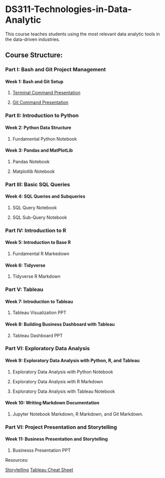 # DS311-Technologies-in-Data-Analytic
This course teaches students using the most relevant data analytic tools in the data-driven industries. 


## Course Structure:

### Part I: Bash and Git Project Management

#### Week 1: Bash and Git Setup

1. [Terminal Command Presentation](https://docs.google.com/presentation/d/1PkbbVU6dErFHpJetqCep0aXWbUHzg9t1/edit?usp=sharing&ouid=102813602615816934510&rtpof=true&sd=true)

2. [Git Command Presentation](https://docs.google.com/presentation/d/1sZs_jnNXrUELrdkYtcruFqzpff7ltH7h/edit?usp=sharing&ouid=102813602615816934510&rtpof=true&sd=true)

### Part II: Introduction to Python

#### Week 2: Python Data Structure

1. Fundamental Python Notebook

#### Week 3: Pandas and MatPlotLib

1. Pandas Notebook

2. Matplotlib Notebook

### Part III: Basic SQL Queries

#### Week 4: SQL Queries and Subqueries

1. SQL Query Notebook

2. SQL Sub-Query Notebook

### Part IV: Introduction to R

#### Week 5: Introduction to Base R

1. Fundamental R Markedown

#### Week 6: Tidyverse

1. Tidyverse R Markdown

### Part V: Tableau

#### Week 7: Introduction to Tableau

1. Tableau Visualization PPT

#### Week 8: Building Business Dashboard with Tableau

2. Tableau Dashboard PPT

### Part VI: Exploratory Data Analysis

#### Week 9: Exploratory Data Analysis with Python, R, and Tableau

1. Exploratory Data Analysis with Python Notebook

2. Exploratory Data Analysis with R Markdown

3. Exploratory Data Analysis with Tableau Notebook

#### Week 10: Writing Markdown Documentation

1. Jupyter Notebook Markdown, R Markdown, and Git Markdown.

### Part VI: Project Presentation and Storytelling

#### Week 11: Business Presentation and Storytelling

1. Businesss Presentation PPT

Resources: 

[Storytelling](https://www.forbes.com/sites/brentdykes/2016/03/31/data-storytelling-the-essential-data-science-skill-everyone-needs/?sh=6dbd711852ad)
[Tableau Cheat Sheet](https://howto.mt.gov/_docs/Tableau-Cheat-Sheet.pdf)
